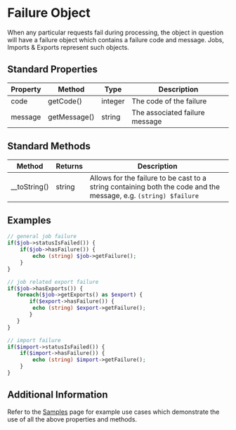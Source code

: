 # Failure Object

When any particular requests fail during processing, the object in question will have a failure object which contains a failure code and message. Jobs, Imports & Exports represent such objects.

## Standard Properties

Property | Method | Type | Description
---------|--------|------|-------------
code | getCode() | integer | The code of the failure
message | getMessage() | string | The associated failure message

## Standard Methods

Method | Returns | Description
-------|---------|-------------
__toString() | string | Allows for the failure to be cast to a string containing both the code and the message, e.g. <code>(string) $failure</code>


## Examples

```php
// general job failure
if($job->statusIsFailed()) {
    if($job->hasFailure()) {
        echo (string) $job->getFailure();
    }
}

// job related export failure
if($job->hasExports()) {
   foreach($job->getExports() as $export) {
       if($export->hasFailure()) {
        echo (string) $export->getFailure();        
       }
   } 
}

// import failure
if($import->statusIsFailed()) {
    if($import->hasFailure()) {
        echo (string) $import->getFailure();
    }
}
```

## Additional Information

Refer to the [Samples](samples.md) page for example use cases which demonstrate the use of all the above properties and methods.